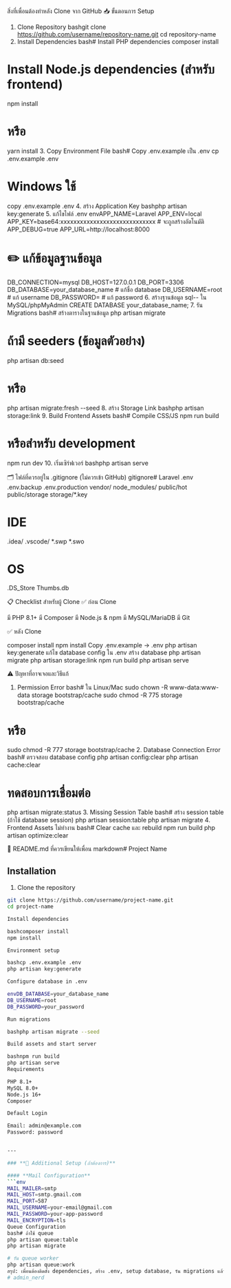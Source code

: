 สิ่งที่เพื่อนต้องทำหลัง Clone จาก GitHub
📥 ขั้นตอนการ Setup
1. Clone Repository
bashgit clone https://github.com/username/repository-name.git
cd repository-name
2. Install Dependencies
bash# Install PHP dependencies
composer install

# Install Node.js dependencies (สำหรับ frontend)
npm install
# หรือ
yarn install
3. Copy Environment File
bash# Copy .env.example เป็น .env
cp .env.example .env
# Windows ใช้
copy .env.example .env
4. สร้าง Application Key
bashphp artisan key:generate
5. แก้ไขไฟล์ .env
envAPP_NAME=Laravel
APP_ENV=local
APP_KEY=base64:xxxxxxxxxxxxxxxxxxxxxxxxxxxxx  # จะถูกสร้างอัตโนมัติ
APP_DEBUG=true
APP_URL=http://localhost:8000

# ✏️ แก้ข้อมูลฐานข้อมูล
DB_CONNECTION=mysql
DB_HOST=127.0.0.1
DB_PORT=3306
DB_DATABASE=your_database_name     # แก้ชื่อ database
DB_USERNAME=root                   # แก้ username
DB_PASSWORD=                       # แก้ password
6. สร้างฐานข้อมูล
sql-- ใน MySQL/phpMyAdmin
CREATE DATABASE your_database_name;
7. รัน Migrations
bash# สร้างตารางในฐานข้อมูล
php artisan migrate

# ถ้ามี seeders (ข้อมูลตัวอย่าง)
php artisan db:seed
# หรือ
php artisan migrate:fresh --seed
8. สร้าง Storage Link
bashphp artisan storage:link
9. Build Frontend Assets
bash# Compile CSS/JS
npm run build
# หรือสำหรับ development
npm run dev
10. เริ่มเซิร์ฟเวอร์
bashphp artisan serve

🗂️ ไฟล์ที่ควรอยู่ใน .gitignore (ไม่ควรเข้า GitHub)
gitignore# Laravel
.env
.env.backup
.env.production
vendor/
node_modules/
public/hot
public/storage
storage/*.key

# IDE
.idea/
.vscode/
*.swp
*.swo

# OS
.DS_Store
Thumbs.db

📋 Checklist สำหรับผู้ Clone
✅ ก่อน Clone

 มี PHP 8.1+
 มี Composer
 มี Node.js & npm
 มี MySQL/MariaDB
 มี Git

✅ หลัง Clone

 composer install
 npm install
 Copy .env.example → .env
 php artisan key:generate
 แก้ไข database config ใน .env
 สร้าง database
 php artisan migrate
 php artisan storage:link
 npm run build
 php artisan serve


⚠️ ปัญหาที่อาจเจอและวิธีแก้
1. Permission Error
bash# ใน Linux/Mac
sudo chown -R www-data:www-data storage bootstrap/cache
sudo chmod -R 775 storage bootstrap/cache

# หรือ
sudo chmod -R 777 storage bootstrap/cache
2. Database Connection Error
bash# ตรวจสอบ database config
php artisan config:clear
php artisan cache:clear

# ทดสอบการเชื่อมต่อ
php artisan migrate:status
3. Missing Session Table
bash# สร้าง session table (ถ้าใช้ database session)
php artisan session:table
php artisan migrate
4. Frontend Assets ไม่ทำงาน
bash# Clear cache และ rebuild
npm run build
php artisan optimize:clear

📄 README.md ที่ควรเขียนให้เพื่อน
markdown# Project Name

## Installation

1. Clone the repository
```bash
git clone https://github.com/username/project-name.git
cd project-name

Install dependencies

bashcomposer install
npm install

Environment setup

bashcp .env.example .env
php artisan key:generate

Configure database in .env

envDB_DATABASE=your_database_name
DB_USERNAME=root
DB_PASSWORD=your_password

Run migrations

bashphp artisan migrate --seed

Build assets and start server

bashnpm run build
php artisan serve
Requirements

PHP 8.1+
MySQL 8.0+
Node.js 16+
Composer

Default Login

Email: admin@example.com
Password: password


---

### **🚀 Additional Setup (ถ้าต้องการ)**

#### **Mail Configuration**
```env
MAIL_MAILER=smtp
MAIL_HOST=smtp.gmail.com
MAIL_PORT=587
MAIL_USERNAME=your-email@gmail.com
MAIL_PASSWORD=your-app-password
MAIL_ENCRYPTION=tls
Queue Configuration
bash# ถ้าใช้ queue
php artisan queue:table
php artisan migrate

# รัน queue worker
php artisan queue:work
สรุป: เพื่อนต้องติดตั้ง dependencies, สร้าง .env, setup database, รัน migrations แล้วก็ build frontend ก่อนใช้งานได้! 🎯
#   a d m i n _ n e r d  
 